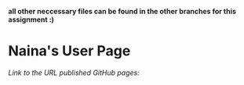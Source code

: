 **all other neccessary files can be found in the other branches for this assignment :)**

# Naina's User Page
*Link to the URL published GitHub pages:*
